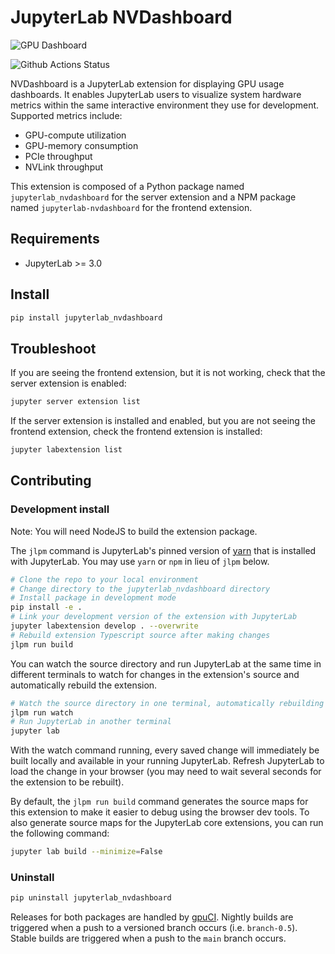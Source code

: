 # JupyterLab NVDashboard

![GPU Dashboard](img/GPUDashboard.gif)

![Github Actions Status](https://github.com/rapidsai/jupyterlab-nvdashboard/workflows/Build/badge.svg)

NVDashboard is a JupyterLab extension for displaying GPU usage dashboards. It enables JupyterLab users to visualize system hardware metrics within the same interactive environment they use for development. Supported metrics include:

- GPU-compute utilization
- GPU-memory consumption
- PCIe throughput
- NVLink throughput


This extension is composed of a Python package named `jupyterlab_nvdashboard`
for the server extension and a NPM package named `jupyterlab-nvdashboard`
for the frontend extension.


## Requirements

* JupyterLab >= 3.0

## Install

```bash
pip install jupyterlab_nvdashboard
```


## Troubleshoot

If you are seeing the frontend extension, but it is not working, check
that the server extension is enabled:

```bash
jupyter server extension list
```

If the server extension is installed and enabled, but you are not seeing
the frontend extension, check the frontend extension is installed:

```bash
jupyter labextension list
```


## Contributing

### Development install

Note: You will need NodeJS to build the extension package.

The `jlpm` command is JupyterLab's pinned version of
[yarn](https://yarnpkg.com/) that is installed with JupyterLab. You may use
`yarn` or `npm` in lieu of `jlpm` below.

```bash
# Clone the repo to your local environment
# Change directory to the jupyterlab_nvdashboard directory
# Install package in development mode
pip install -e .
# Link your development version of the extension with JupyterLab
jupyter labextension develop . --overwrite
# Rebuild extension Typescript source after making changes
jlpm run build
```

You can watch the source directory and run JupyterLab at the same time in different terminals to watch for changes in the extension's source and automatically rebuild the extension.

```bash
# Watch the source directory in one terminal, automatically rebuilding when needed
jlpm run watch
# Run JupyterLab in another terminal
jupyter lab
```

With the watch command running, every saved change will immediately be built locally and available in your running JupyterLab. Refresh JupyterLab to load the change in your browser (you may need to wait several seconds for the extension to be rebuilt).

By default, the `jlpm run build` command generates the source maps for this extension to make it easier to debug using the browser dev tools. To also generate source maps for the JupyterLab core extensions, you can run the following command:

```bash
jupyter lab build --minimize=False
```

### Uninstall

```bash
pip uninstall jupyterlab_nvdashboard
```

Releases for both packages are handled by [gpuCI](https://gpuci.gpuopenanalytics.com/job/rapidsai/job/gpuci/job/jupyterlab-nvdashboard/). Nightly builds are triggered when a push to a versioned branch occurs (i.e. `branch-0.5`). Stable builds are triggered when a push to the `main` branch occurs.
